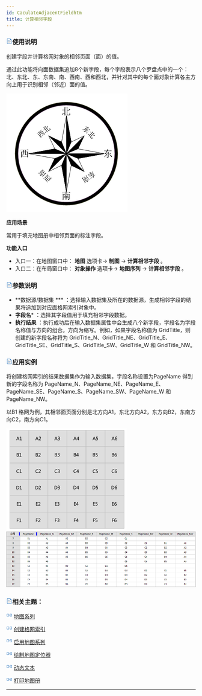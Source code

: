 ```yaml
---
id: CaculateAdjacentFieldhtm
title: 计算相邻字段
---
```

### ![](../../img/read.gif)使用说明

创建字段并计算格网对象的相邻页面（面）的值。

通过此功能将向面数据集追加8个新字段，每个字段表示八个罗盘点中的一个：北、东北、东、东南、南、西南、西和西北，并针对其中的每个面对象计算各主方向上用于识别相邻（邻近）面的值。

![](img/EightDirection.png)  

**应用场景**

常用于填充地图册中相邻页面的标注字段。

**功能入口**

* 入口一：在地图窗口中： **地图** 选项卡-> **制图** -> **计算相邻字段** 。
* 入口二：在布局窗口中： **对象操作** 选项卡-> **地图序列** -> **计算相邻字段** 。

### ![](../../img/read.gif)参数说明

* **数据源/数据集 *** ：选择输入数据集及所在的数据源，生成相邻字段的结果将追加到对应面格网索引对象中。
* **字段名*** ：选择其字段值用于填充相邻字段数据。
* **执行结果** ：执行成功后在输入数据集属性中会生成八个新字段，字段名为字段名称值与方向的组合。方向为缩写。例如，如果字段名称值为 GridTitle，则创建的新字段名称将为 GridTitle_N、GridTitle_NE、GridTitle_E、GridTitle_SE、GridTitle_S、GridTitle_SW、GridTitle_W 和 GridTitle_NW。

### ![](../../img/read.gif)应用实例

将创建格网索引的结果数据集作为输入数据集，字段名称设置为PageName 得到新的字段名称为 PageName_N、PageName_NE、PageName_E、PageName_SE、PageName_S、PageName_SW、PageName_W
和 PageName_NW。

以B1 格网为例，其相邻面页面分别是北方向A1，东北方向A2，东方向B2，东南方向C2，南方向C1。

![](img/GridIndexResult.png)  ![](img/CaculateAdjacentResult.png) 

  

### ![](../../img/read.gif)相关主题：

![](../img/smalltitle.png) [地图系列](MapSeries)

![](../img/smalltitle.png) [创建格网索引](CreateGridIndex)

![](../img/smalltitle.png) [启用地图系列](MapSerieSettings)

![](../img/smalltitle.png) [绘制地图定位器](MapLocator)

![](../img/smalltitle.png) [动态文本](DynamicText)

![](../img/smalltitle.png) [打印地图册](PrintingMapBooks)

[](http://www.supermap.com)  
  
---

